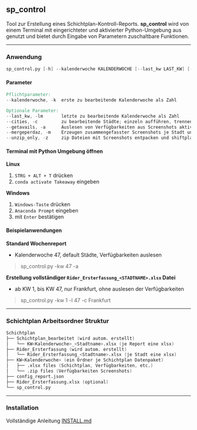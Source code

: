 ## sp_control
Tool zur Erstellung eines Schichtplan-Kontroll-Reports. **sp_control** wird von einem Terminal mit eingerichteter und aktivierter Python-Umgebung aus genutzt und bietet durch Eingabe von Parametern zuschaltbare Funktionen.

---
### Anwendung

```d
sp_control.py [-h] --kalenderwoche KALENDERWOCHE [--last_kw LAST_KW] [--cities [CITIES [CITIES ...]]] [--getavails] [--mergeperday] [--unzip_only]
```

#### Parameter
```v
Pflichtparameter:
--kalenderwoche, -k  erste zu bearbeitende Kalenderwoche als Zahl

Optionale Parameter:
--last_kw, -lm       letzte zu bearbeitende Kalenderwoche als Zahl
--cities, -c         zu bearbeitende Städte; einzeln aufführen, trennen mit Leerzeichen
--getavails, -a      Auslesen von Verfügbarkeiten aus Screenshots aktivieren
--mergeperdaz, -m    Erzeugen zusammengefasster Screenshots je Stadt und Tag
--unzip_only, -z     zip Dateien mit Screenshots entpacken und shiftplaner beenden
```

#### Terminal mit Python Umgebung öffnen
**Linux**
  1. `STRG + ALT + T` drücken
  1. `conda activate Takeaway` eingeben

**Windows**
  1. `Windows-Taste` drücken
  1. `Anaconda Prompt` eingeben
  1. mit `Enter` bestätigen

#### Beispielanwendungen

**Standard Wochenreport**
  - Kalenderwoche 47, default Städte, Verfügbarkeiten auslesen
> sp_control.py -kw 47 -a

**Erstellung vollständiger `Rider_Ersterfassung_<STADTNAME>.xlsx` Datei**
  - ab KW 1, bis KW 47, nur Frankfurt, ohne auslesen der Verfügbarkeiten
> sp_control.py -kw 1 -l 47 -c Frankfurt

---
### Schichtplan Arbeitsordner Struktur
```v
Schichtplan
├── Schichtplan_bearbeitet (wird autom. erstellt)
│   └── KW<Kalenderwoche>_<Stadtname>.xlsx (je Report eine xlsx)
├── Rider_Ersterfassung (wird autom. erstellt)
│   └── Rider_Ersterfassung_<Stadtname>.xlsx (je Stadt eine xlsx)
├── KW<Kalenderwoche> (ein Ordner je Schichtplan Datenpaket)
│   ├── .xlsx files (Schichtplan, Verfügbarkeiten, etc.)
│   └── .zip files (Verfügbarkeiten Screenshots)
├── config_report.json
├── Rider_Ersterfassung.xlsx (optional)
└── sp_control.py
```

---
### Installation

Vollständige Anleitung [INSTALL.md](https://github.com/den-kar/sp_control/blob/master/INSTALL.md)